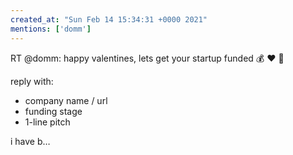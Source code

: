 ```yaml
---
created_at: "Sun Feb 14 15:34:31 +0000 2021"
mentions: ['domm']
---
```


RT @domm: happy valentines, lets get your startup funded 💰 ❤️ 🌹 

reply with:
- company name / url
- funding stage
- 1-line pitch

i have b…